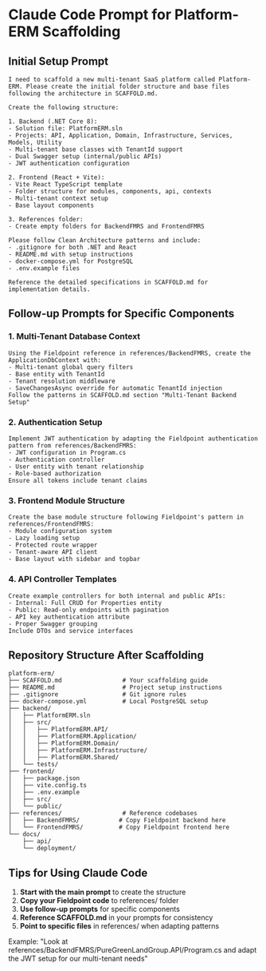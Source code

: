 # Claude Code Prompt for Platform-ERM Scaffolding

## Initial Setup Prompt

```
I need to scaffold a new multi-tenant SaaS platform called Platform-ERM. Please create the initial folder structure and base files following the architecture in SCAFFOLD.md.

Create the following structure:

1. Backend (.NET Core 8):
- Solution file: PlatformERM.sln
- Projects: API, Application, Domain, Infrastructure, Services, Models, Utility
- Multi-tenant base classes with TenantId support
- Dual Swagger setup (internal/public APIs)
- JWT authentication configuration

2. Frontend (React + Vite):
- Vite React TypeScript template
- Folder structure for modules, components, api, contexts
- Multi-tenant context setup
- Base layout components

3. References folder:
- Create empty folders for BackendFMRS and FrontendFMRS

Please follow Clean Architecture patterns and include:
- .gitignore for both .NET and React
- README.md with setup instructions
- docker-compose.yml for PostgreSQL
- .env.example files

Reference the detailed specifications in SCAFFOLD.md for implementation details.
```

## Follow-up Prompts for Specific Components

### 1. Multi-Tenant Database Context
```
Using the Fieldpoint reference in references/BackendFMRS, create the ApplicationDbContext with:
- Multi-tenant global query filters
- Base entity with TenantId
- Tenant resolution middleware
- SaveChangesAsync override for automatic TenantId injection
Follow the patterns in SCAFFOLD.md section "Multi-Tenant Backend Setup"
```

### 2. Authentication Setup
```
Implement JWT authentication by adapting the Fieldpoint authentication pattern from references/BackendFMRS:
- JWT configuration in Program.cs
- Authentication controller
- User entity with tenant relationship
- Role-based authorization
Ensure all tokens include tenant claims
```

### 3. Frontend Module Structure
```
Create the base module structure following Fieldpoint's pattern in references/FrontendFMRS:
- Module configuration system
- Lazy loading setup
- Protected route wrapper
- Tenant-aware API client
- Base layout with sidebar and topbar
```

### 4. API Controller Templates
```
Create example controllers for both internal and public APIs:
- Internal: Full CRUD for Properties entity
- Public: Read-only endpoints with pagination
- API key authentication attribute
- Proper Swagger grouping
Include DTOs and service interfaces
```

## Repository Structure After Scaffolding

```
platform-erm/
├── SCAFFOLD.md                 # Your scaffolding guide
├── README.md                   # Project setup instructions
├── .gitignore                  # Git ignore rules
├── docker-compose.yml          # Local PostgreSQL setup
├── backend/
│   ├── PlatformERM.sln
│   ├── src/
│   │   ├── PlatformERM.API/
│   │   ├── PlatformERM.Application/
│   │   ├── PlatformERM.Domain/
│   │   ├── PlatformERM.Infrastructure/
│   │   ├── PlatformERM.Shared/
│   └── tests/
├── frontend/
│   ├── package.json
│   ├── vite.config.ts
│   ├── .env.example
│   ├── src/
│   └── public/
├── references/                 # Reference codebases
│   ├── BackendFMRS/           # Copy Fieldpoint backend here
│   └── FrontendFMRS/          # Copy Fieldpoint frontend here
└── docs/
    ├── api/
    └── deployment/
```

## Tips for Using Claude Code

1. **Start with the main prompt** to create the structure
2. **Copy your Fieldpoint code** to references/ folder
3. **Use follow-up prompts** for specific components
4. **Reference SCAFFOLD.md** in your prompts for consistency
5. **Point to specific files** in references/ when adapting patterns

Example: "Look at references/BackendFMRS/PureGreenLandGroup.API/Program.cs and adapt the JWT setup for our multi-tenant needs"

